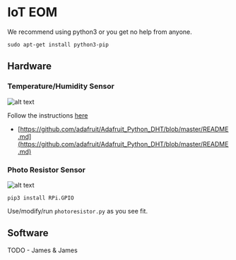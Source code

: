 # IoT EOM

We recommend using python3 or you get no help from anyone.

`sudo apt-get install python3-pip`

## Hardware
### Temperature/Humidity Sensor
![alt text](https://tutorials-raspberrypi.de/wp-content/uploads/luftfeuchtigkeit_DHT11_Steckplatine-600x476.png)

Follow the instructions [here](https://github.com/adafruit/Adafruit_Python_DHT/blob/master/README.md)
- [https://github.com/adafruit/Adafruit_Python_DHT/blob/master/README.md](https://github.com/adafruit/Adafruit_Python_DHT/blob/master/README.md)

### Photo Resistor Sensor

![alt text](https://cdn.instructables.com/FH5/AQBN/J62G60G1/FH5AQBNJ62G60G1.LARGE.jpg?auto=webp&frame=1&crop=3:2&fit=bounds)

`pip3 install RPi.GPIO`

Use/modify/run `photoresistor.py` as you see fit.

## Software
TODO - James & James